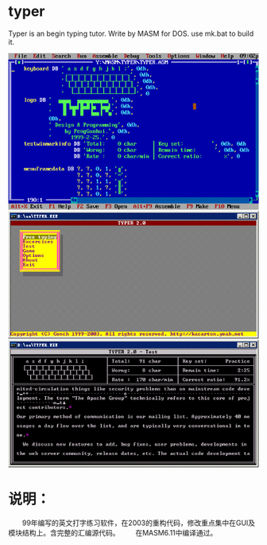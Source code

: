 # typer
Typer is an begin typing tutor. Write by MASM for DOS.
use mk.bat to build it.

![screenshot](https://github.com/kacarton/typer/blob/main/typer2.gif?raw=true)
![screenshot](https://github.com/kacarton/typer/blob/main/typer.gif?raw=true)
![screenshot](https://github.com/kacarton/typer/blob/main/typer1.gif?raw=true)


# 说明：
　　99年编写的英文打字练习软件，在2003的重构代码，修改重点集中在GUI及模块结构上。含完整的汇编源代码。
　　在MASM6.11中编译通过。
